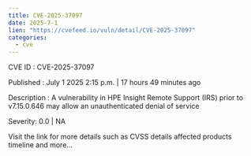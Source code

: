 ```yaml
--- 
title: CVE-2025-37097
date: 2025-7-1
lien: "https://cvefeed.io/vuln/detail/CVE-2025-37097"
categories:
  - cve
---
```


CVE ID : CVE-2025-37097

Published :  July 1
2025
2:15 p.m. | 17 hours
49 minutes ago

Description : A vulnerability in HPE Insight Remote Support (IRS) prior to v7.15.0.646 may allow an unauthenticated denial of service

Severity: 0.0 | NA

Visit the link for more details
such as CVSS details
affected products
timeline
and more...
